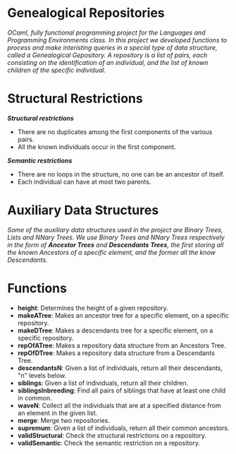 # Genealogical Repositories

*OCaml, fully functional programming project for the Languages and Programming Environments class.*
*In this project we developed functions to process and make interisting queries in a special type*
*of data structure, called a Genealogical Gepository.*
*A repository is a 	list of pairs, each consisting on the identification of an individual, 
and the list of known children of the specific individual.*

# Structural Restrictions

_**Structural restrictions**_
 * There are no duplicates among the first components of the various pairs.
 * All the known individuals occur in the first component.

_**Semantic restrictions**_
 * There are no loops in the structure, no one can be an ancestor of itself.
 * Each individual can have at most two parents.

# Auxiliary Data Structures

*Some of the auxiliary data structures used in the project are Binary Trees, Lists and NNary Trees.*
_We use Binary Trees and NNary Trees respectively in the form of **Ancestor Trees** and **Descendants Trees**, the first storing
all the known Ancestors of a specific element, and the former all the know Descendants._

# Functions

- **height**: Determines the height of a given repository.
- **makeATree**: Makes an ancestor tree for a specific element, on a specific repository.
- **makeDTree**: Makes a descendants tree for a specific element, on a specific repository.
- **repOfATree**: Makes a repository data structure from an Ancestors Tree.
- **repOfDTree**: Makes a repository data structure from a Descendants Tree.
- **descendantsN**: Given a list of individuals, return all their descendants, "n" levels below.
- **siblings**: Given a list of individuals, return all their children.
- **siblingsInbreeding**: Find all pairs of siblings that have at least one child in common.
- **waveN**: Collect all the individuals that are at a specified distance from an element in the given list.
- **merge**: Merge two repositories.
- **supremum**: Given a list of individuals, return all their common ancestors.
- **validStructural**: Check the structural restrictions on a repository.
- **validSemantic**: Check the semantic restriction on a repository.

